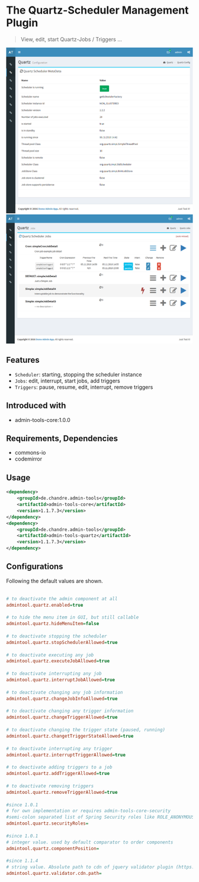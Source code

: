 # The Quartz-Scheduler Management Plugin
> View, edit, start Quartz-Jobs / Triggers ... 

![Preview image](doc/screen_quartzMetadata_org.png?raw=true "AdminTool Quartz Metadata UI")
![Preview image](doc/screen_quartzJobs_org.png?raw=true "AdminTool Quartz Jobs UI")

## Features
* `Scheduler`: starting, stopping the scheduler instance
* `Jobs`: edit, interrupt, start jobs, add triggers
* `Triggers`:  pause, resume, edit, interrupt, remove triggers

## Introduced with
* admin-tools-core:1.0.0

## Requirements, Dependencies
* commons-io
* codemirror

## Usage

```xml
<dependency>
	<groupId>de.chandre.admin-tools</groupId>
	<artifactId>admin-tools-core</artifactId>
	<version>1.1.7.3</version>
</dependency>
<dependency>
	<groupId>de.chandre.admin-tools</groupId>
	<artifactId>admin-tools-quartz</artifactId>
	<version>1.1.7.3</version>
</dependency>
```

## Configurations

Following the default values are shown.	
```ini

# to deactivate the admin component at all
admintool.quartz.enabled=true

# to hide the menu item in GUI, but still callable
admintool.quartz.hideMenuItem=false

# to deactivate stopping the scheduler
admintool.quartz.stopSchedulerAllowed=true

# to deactivate executing any job
admintool.quartz.executeJobAllowed=true

# to deactivate interrupting any job
admintool.quartz.interruptJobAllowed=true

# to deactivate changing any job information
admintool.quartz.changeJobInfoAllowed=true

# to deactivate changing any trigger information 
admintool.quartz.changeTriggerAllowed=true

# to deactivate changing the trigger state (paused, running)
admintool.quartz.changetTriggerStateAllowed=true

# to deactivate interrupting any trigger
admintool.quartz.interruptTriggerAllowed=true

# to deactivate adding triggers to a job
admintool.quartz.addTriggerAllowed=true

# to deactivate removing triggers
admintool.quartz.removeTriggerAllowed=true

#since 1.0.1
# for own implementation or requires admin-tools-core-security
#semi-colon separated list of Spring Security roles like ROLE_ANONYMOUS;ROLE_ADMIN
admintool.quartz.securityRoles=

#since 1.0.1
# integer value. used by default comparator to order components
admintool.quartz.componentPosition=

#since 1.1.4
# string value. Absolute path to cdn of jquery validator plugin (https://github.com/1000hz/bootstrap-validator)
admintool.quartz.validator.cdn.path=
	
```